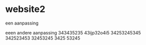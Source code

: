 # website2

een aanpassing

eeen andere aanpassing
343435235
43ijp32o4i5
34253245345
342523453
32453245
3425
53245